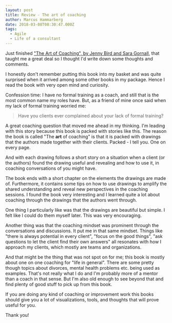 ```yaml
---
layout: post
title: Review - The art of coaching
author: Marcus Hammarberg
date: 2018-03-08T08:30:47.000Z
tags:
  - Agile
  - Life of a consultant
---
```


Just finished ["The Art of Coaching", by Jenny Bird and Sara Gornall](https://www.amazon.com/dp/113889186X/), that taught me a great deal so I thought I'd write down some thoughts and comments.

I honestly don't remember putting this book into my basket and was quite surprised when it arrived among some other books in my package. Hence I read the book with very open mind and curiosity.

<!-- excerpt-end -->

Confession time: I have no formal training as a coach, and still that is the most common name my roles have. But, as a friend of mine once said when my lack of formal training worried me:

> Have you clients ever complained about your lack of formal training?

A great coaching question that moved me ahead in my thinking.
I'm leading with this story because this book is packed with stories like this. The reason the book is called "The **art** of coaching" is that it is packed with drawings that the authors made together with their clients. Packed - I tell you. One on every page.

And with each drawing follows a short story on a situation when a client (or the authors) found the drawing useful and revealing and how to use it, in coaching conversations of you might have.

The book ends with a short chapter on the elements the drawings are made of. Furthermore, it contains some tips on how to use drawings to amplify the shared understanding and reveal new perspectives in the coaching sessions.
I found the book very interesting and I learned quite a lot about coaching through the drawings that the authors went through.

One thing I particularly like was that the drawings are beautiful but simple. I felt like I could do them myself later. This was very encouraging.

Another thing was that the coaching mindset was prominent through the conversations and discussions. It put me in that same mindset. Things like "there is always potential in every client", "focus on the good things", "ask questions to let the client find their own answers" all resonates with how I approach my clients, which mostly are teams and organizations.

And that might be the thing that was not spot on for me; this book is mostly about one on one coaching for "life in general". There are some pretty though topics about divorces, mental health problems etc. being used as examples. That's not really what I do and I'm probably more of a mentor than a coach in that sense. But I'm also old enough to see beyond that and find plenty of good stuff to pick up from this book.

If you are doing any kind of coaching or improvement work this books should give you a lot of visualizations, tools, and thoughts that will prove useful for you.

Thank you!


